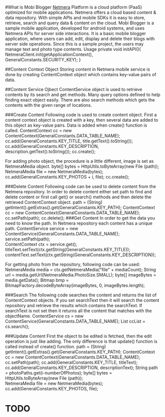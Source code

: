 #What is Mobi Blogger
<a href="http://netmera.com">Netmera</a> Platform is a cloud platform (PaaS) optimized for mobile applications. Netmera offers a cloud based content &amp; data repository. With simple APIs and mobile SDKs it is easy to store, retrieve, search and query data &amp; content on the cloud.
Mobi Blogger is a sample mobile application, developed for android systems, and uses Netmera APIs for server side interactions. It is a basic mobile blogger application, where users can add, edit, display and delete their blogs with server side operations. Since this is a sample project, the users may manage text and photo type contents.
Usage
	private void initAPI(){
		NetmeraClient.init(getApplicationContext(), GeneralConstants.SECURITY_KEY);
	}

##Content Context Object
Storing content in Netmera mobile service is done by creating ContentContext object which contains key-value pairs of data.


##Content Service Ojbect
ContentService object is used to retrieve contents by its search and get methods. Many query options defined to help finding exact object easily. There are also search methods which gets the contents with the given range of locations.

###<a name="create-content" class="anchor" href="#create-content"><span class="mini-icon link"></span></a>Create Content
Following code is used to create content object. First a content context object is created with a key, then several data are added to this object as key-value pairs. Data is added when create() function is called.
	ContentContext cc = new ContentContext(GeneralConstants.DATA_TABLE_NAME);
	cc.add(GeneralConstants.KEY_TITLE, title.getText().toString());
	cc.add(GeneralConstants.KEY_DESCRIPTION, description.getText().toString());
	cc.create();

For adding photo object, the procedure is a little different, image is set as NetmeraMedia object.
	byte[] bytes = HttpUtils.toByteArray(new File (path));	
	NetmeraMedia file = new NetmeraMedia(bytes);
	cc.add(GeneralConstants.KEY_PHOTOS + i, file);
	cc.create();

###Delete Content
Following code can be used to delete content from the Netmera repository. In order to delete content either set path to find and delete content or first call get() or search() methods and then delete the retrieved ContentContext object.
	path = (String) getIntent().getExtras().get(GeneralConstants.KEY_PATH);
	ContentContext cc = new ContentContext(GeneralConstants.DATA_TABLE_NAME);
	cc.setPath(path);
	cc.delete();
###Get Content
In order to get the data you need to know the path. In Netmera repository each content has a unique path.
	ContentService service = new ContentService(GeneralConstants.DATA_TABLE_NAME);
	service.setPath(path);		
	ContentContext ctx = service.get();
	titleText.setText(ctx.getString(GeneralConstants.KEY_TITLE));
	contentText.setText(ctx.getString(GeneralConstants.KEY_DESCRIPTION));
	
For getting photo from the repository, following code can be used:
	NetmeraMedia media = ctx.getNetmeraMedia("file" + mediaCount);
	String url = media.getUrl(NetmeraMedia.PhotoSize.SMALL);
	byte[] imageBytes = media.getData();
	Bitmap bmp = BitmapFactory.decodeByteArray(imageBytes, 0, imageBytes.length);
	
###Search
The following code searches the content and returns the list of ContentContext objects. If you set searchText then it will search the content repository and retrieve the results which contains the searchText. If searchText is not set then it returns all the content that matches with the objectName.
	ContentService cs = new ContentService(GeneralConstants.DATA_TABLE_NAME);
	List<ContentContext> ccList = cs.search();

###Update Content
First the object to be edited is fetched, then the edit operation is just like adding. The only difference is that update() function is called instead of create() function.
	path = (String) getIntent().getExtras().get(GeneralConstants.KEY_PATH);
	ContentContext cc = new ContentContext(GeneralConstants.DATA_TABLE_NAME);
	cc.setPath(path);
	cc.add(GeneralConstants.KEY_TITLE, titleText);
	cc.add(GeneralConstants.KEY_DESCRIPTION, descriptionText);
	String path = photoPaths.get(i-numberOfPhotos);
	byte[] bytes = HttpUtils.toByteArray(new File (path));	
	NetmeraMedia file = new NetmeraMedia(bytes);
	cc.add(GeneralConstants.KEY_PHOTOS, file);


# TODO